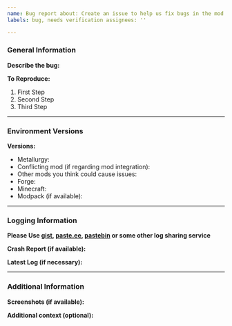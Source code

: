 ```yaml
---
name: Bug report about: Create an issue to help us fix bugs in the mod title: ''
labels: bug, needs verification assignees: ''

---
```


### General Information

**Describe the bug:**
<!-- A clear and concise description of what the bug is. -->

**To Reproduce:**
<!-- Chronological Steps to reproduce the bug in an ordered list -->

1. First Step
2. Second Step
3. Third Step

***

### Environment Versions

<!-- Please write specific versions and avoid saying "the latest" -->

**Versions:**

- Metallurgy:
- Conflicting mod (if regarding mod integration):
- Other mods you think could cause issues:
- Forge:
- Minecraft:
- Modpack (if available):

***

### Logging Information

**Please Use [gist](https://gist.github.com), [paste.ee](https://paste.ee), [pastebin](https://pastebin.com) or some
other log sharing service**

**Crash Report (if available):**
<!-- Located in minecraft's "crash reports" directory -->

**Latest Log (if necessary):**
<!-- Located in minecraft's "logs"  -->

***

### Additional Information

**Screenshots (if available):**
<!-- If applicable, add screenshots to help explain your problem. -->

**Additional context (optional):**
<!-- Add any other context about the problem here. -->

<!-- Feel Free to delete these comments once you've filled in the template -->
